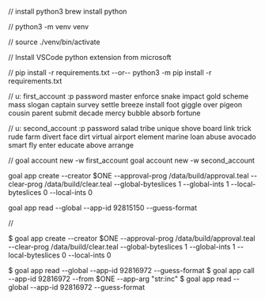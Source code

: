 
// install python3
brew install python 

//
python3 -m venv venv

//
source ./venv/bin/activate

//
Install VSCode python extension from microsoft

//
pip install -r requirements.txt
--or--
python3 -m pip install -r requirements.txt

// u: first_account :p password
master enforce snake impact gold scheme mass slogan captain survey settle breeze install foot giggle over pigeon cousin parent submit decade mercy bubble absorb fortune

// u: second_account :p password
salad tribe unique shove board link trick rude farm divert face dirt virtual airport element marine loan abuse avocado smart fly enter educate above arrange

//
goal account new -w first_account
goal account new -w second_account

goal app create --creator $ONE --approval-prog /data/build/approval.teal --clear-prog /data/build/clear.teal --global-byteslices 1 --global-ints 1 --local-byteslices 0 --local-ints 0

goal app read --global --app-id 92815150 --guess-format

//

$ goal app create --creator $ONE --approval-prog /data/build/approval.teal --clear-prog /data/build/clear.teal --global-byteslices 1 --global-ints 1 --local-byteslices 0 --local-ints 0

$ goal app read --global --app-id 92816972 --guess-format
$ goal app call --app-id 92816972 --from $ONE --app-arg "str:inc"
$ goal app read --global --app-id 92816972 --guess-format